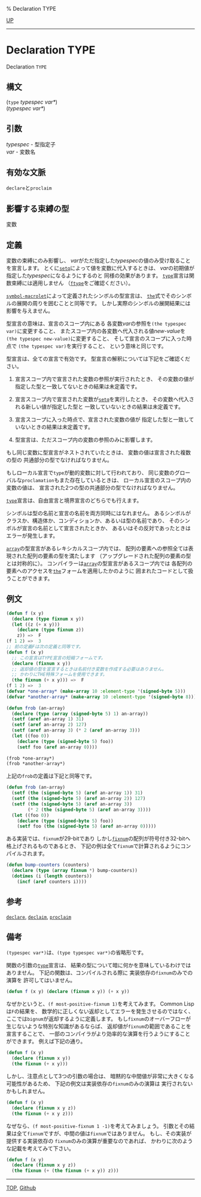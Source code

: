 % Declaration TYPE

[UP](3.8.html)  

---

# Declaration **TYPE**


Declaration `TYPE`


## 構文

(`type` *typespec* *var\**)  
(*typespec* *var\**)


## 引数

*typespec* - 型指定子  
*var* - 変数名


## 有効な文脈

`declare`と`proclaim`


## 影響する束縛の型

変数


## 定義

変数の束縛にのみ影響し、
*var*がただ指定した*typespec*の値のみ受け取ることを宣言します。
とくに[`setq`](5.3.setq.html)によって値を変数に代入するときは、
*var*の初期値が指定した*typespec*になるようにするのと
同様の効果があります。
[`type`](3.8.type.html)宣言は関数束縛には適用しません
（[`ftype`](3.8.ftype.html)をご確認ください）。

[`symbol-macrolet`](3.8.symbol-macrolet.html)によって定義されたシンボルの型宣言は、
[`the`](3.8.the.html)式でそのシンボルの展開の周りを囲むことと同等です。
しかし実際のシンボルの展開結果には影響を与えません。

型宣言の意味は、宣言のスコープ内にある
各変数*var*の参照を`(the typespec var)`に変更すること、
またスコープ内の各変数へ代入される値*new-value*を
`(the typespec new-value)`に変更すること、
そして宣言のスコープに入った時点で
`(the typespec var)`を実行すること、
という意味と同じです。

型宣言は、全ての宣言で有効です。
型宣言の解釈については下記をご確認ください。

1. 宣言スコープ内で宣言された変数の参照が実行されたとき、
その変数の値が指定した型と一致してないときの結果は未定義です。

2. 宣言スコープ内で宣言された変数が[`setq`](5.3.setq.html)を実行したとき、
その変数へ代入される新しい値が指定した型と
一致していないときの結果は未定義です。

3. 宣言スコープに入った時点で、宣言された変数の値が
指定した型と一致していないときの結果は未定義です。

4. 型宣言は、ただスコープ内の変数の参照のみに影響します。

もし同じ変数に型宣言がネストされていたときは、
変数の値は宣言された複数の型の
共通部分の型でなければなりません。

もしローカル宣言で`type`が動的変数に対して行われており、
同じ変数のグローバルな`proclamation`もまた存在しているときは、
ローカル宣言のスコープ内の変数の値は、
宣言された2つの型の共通部分の型でなければなりません。

[`type`](3.8.type.html)宣言は、自由宣言と境界宣言のどちらでも行えます。

シンボルは型の名前と宣言の名前を両方同時にはなれません。
あるシンボルがクラスか、構造体か、コンディションか、あるいは型の名前であり、
そのシンボルが宣言の名前として宣言されたときか、
あるいはその反対であったときはエラーが発生します。

[`array`](15.2.array.html)の型宣言があるレキシカルスコープ内では、
配列の要素への参照全ては表現された配列の要素の型を満たします
（アップグレードされた配列の要素の型とは対称的に）。
コンパイラーは[`array`](15.2.array.html)の型宣言があるスコープ内では
各配列の要素へのアクセスを[`the`](3.8.the.html)フォームを適用したかのように
囲まれたコードとして扱うことができます。


## 例文

```lisp
(defun f (x y)
  (declare (type fixnum x y))
  (let ((z (+ x y)))
    (declare (type fixnum z))
    z)) =>  F
(f 1 2) =>  3
;; 前の定義Fは次の定義と同等です。
(defun f (x y)
  ;; この宣言はTYPE宣言の短縮フォームです。
  (declare (fixnum x y))
  ;; 返却値の型を宣言するときは名前付き変数を作成する必要はありません。
  ;; かわりにTHE特殊フォームを使用できます。
  (the fixnum (+ x y))) =>  F
(f 1 2) =>  3
(defvar *one-array* (make-array 10 :element-type '(signed-byte 5)))
(defvar *another-array* (make-array 10 :element-type '(signed-byte 8)))
 
(defun frob (an-array)
  (declare (type (array (signed-byte 5) 1) an-array))
  (setf (aref an-array 1) 31)
  (setf (aref an-array 2) 127)
  (setf (aref an-array 3) (* 2 (aref an-array 3)))
  (let ((foo 0))
    (declare (type (signed-byte 5) foo))
    (setf foo (aref an-array 0))))
 
(frob *one-array*)
(frob *another-array*)
```

上記の`frob`の定義は下記と同等です。

```lisp
(defun frob (an-array)
  (setf (the (signed-byte 5) (aref an-array 1)) 31)
  (setf (the (signed-byte 5) (aref an-array 2)) 127)
  (setf (the (signed-byte 5) (aref an-array 3))
        (* 2 (the (signed-byte 5) (aref an-array 3))))
  (let ((foo 0))
    (declare (type (signed-byte 5) foo))
    (setf foo (the (signed-byte 5) (aref an-array 0)))))
```

ある実装では、`fixnum`が29-bitであり
しかし[`fixnum`](12.2.fixnum.html)の配列が符号付き32-bitへ格上げされるものであるとき、
下記の例は全て`fixnum`で計算されるようにコンパイルされます。

```lisp
(defun bump-counters (counters)
  (declare (type (array fixnum *) bump-counters))
  (dotimes (i (length counters))
    (incf (aref counters i))))
```


## 参考

[`declare`](3.8.declare.html),
[`declaim`](3.8.declaim.html),
[`proclaim`](3.8.proclaim.html)


## 備考

`(typespec var*)`は、`(type typespec var*)`の省略形です。

関数の引数の[`type`](3.8.type.html)宣言は、
結果の型について暗に何かを意味しているわけではありません。
下記の関数は、コンパイルされる際に
実装依存の`fixnum`のみでの演算を
許可してはいません。

```lisp
(defun f (x y) (declare (fixnum x y)) (+ x y))
```

なぜかというと、`(f most-positive-fixnum 1)`を考えてみます。
Common Lispは`F`の結果を、
数学的に正しくない返却としてエラーを発生させるのではなく、
ここでは`bignum`が返却するように定義します。
もし`fixnum`のオーバーフローが生じないような特別な知識があるならば、
返却値が`fixnum`の範囲であることを宣言することで、
一部のコンパイラがより効率的な演算を行うようにすることができます。
例えば下記の通り。

```lisp
(defun f (x y)
  (declare (fixnum x y))
  (the fixnum (+ x y)))
```

しかし、注意点として3つの引数の場合は、
暗黙的な中間値が非常に大きくなる可能性があるため、
下記の例文は実装依存の`fixnum`のみの演算は
実行されないかもしれません。

```lisp
(defun f (x y)
  (declare (fixnum x y z))
  (the fixnum (+ x y z)))
```

なぜなら、`(f most-positive-fixnum 1 -1)`を考えてみましょう。
引数とその結果は全て`fixnum`ですが、中間の値は`fixnum`ではありません。
もし、その実装が提供する実装依存の
`fixnum`のみの演算が重要なのであれば、
かわりに次のような記載を考えてみて下さい。

```lisp
(defun f (x y)
  (declare (fixnum x y z))
  (the fixnum (+ (the fixnum (+ x y)) z)))
```


---
[TOP](index.html),  [Github](https://github.com/nptcl/npt-japanese)


